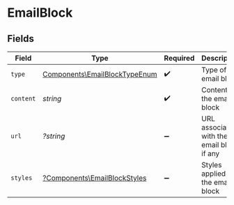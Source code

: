 # EmailBlock


## Fields

| Field                                                                          | Type                                                                           | Required                                                                       | Description                                                                    |
| ------------------------------------------------------------------------------ | ------------------------------------------------------------------------------ | ------------------------------------------------------------------------------ | ------------------------------------------------------------------------------ |
| `type`                                                                         | [Components\EmailBlockTypeEnum](../../Models/Components/EmailBlockTypeEnum.md) | :heavy_check_mark:                                                             | Type of the email block                                                        |
| `content`                                                                      | *string*                                                                       | :heavy_check_mark:                                                             | Content of the email block                                                     |
| `url`                                                                          | *?string*                                                                      | :heavy_minus_sign:                                                             | URL associated with the email block, if any                                    |
| `styles`                                                                       | [?Components\EmailBlockStyles](../../Models/Components/EmailBlockStyles.md)    | :heavy_minus_sign:                                                             | Styles applied to the email block                                              |